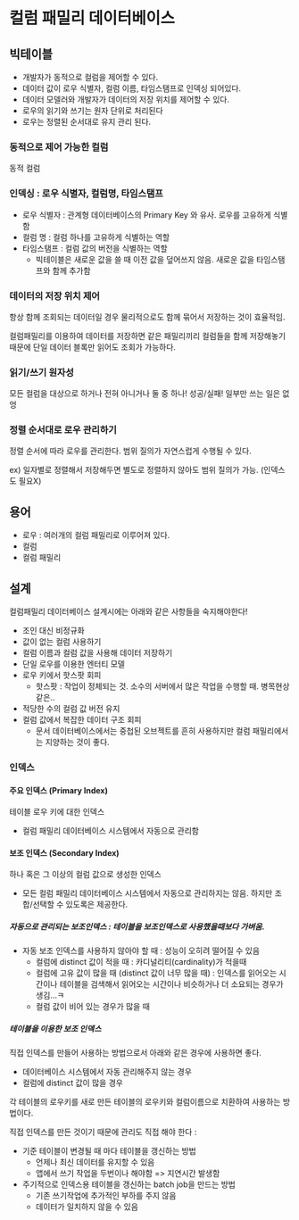 컬럼 패밀리 데이터베이스
====

## 빅테이블

* 개발자가 동적으로 컬럼을 제어할 수 있다.
* 데이터 값이 로우 식별자, 컬럼 이름, 타임스탬프로 인덱싱 되어있다.
* 데이터 모델러와 개발자가 데이터의 저장 위치를 제어할 수 있다.
* 로우의 읽기와 쓰기는 원자 단위로 처리된다
* 로우는 정렬된 순서대로 유지 관리 된다.



### 동적으로 제어 가능한 컬럼

동적 컬럼



### 인덱싱 : 로우 식별자, 컬럼명, 타임스탬프

* 로우 식별자 : 관계형 데이터베이스의 Primary Key 와 유사. 로우를 고유하게 식별함
* 컬럼 명 : 컬럼 하나를 고유하게 식별하는 역할
* 타임스탬프 : 컬럼 값의 버전을 식별하는 역할
  * 빅테이블은 새로운 값을 쓸 때 이전 값을 덮어쓰지 않음. 새로운 값을 타임스탬프와 함께 추가함



### 데이터의 저장 위치 제어

항상 함께 조회되는 데이터일 경우 물리적으로도 함께 묶어서 저장하는 것이 효율적임.

컬럼패밀리를 이용하여 데이터를 저장하면 같은 패밀리끼리 컬럼들을 함께 저장해놓기 때문에 단일 데이터 블록만 읽어도 조회가 가능하다.



### 읽기/쓰기 원자성

모든 컬럼을 대상으로 하거나 전혀 아니거나 둘 중 하나! 성공/실패! 일부만 쓰는 일은 없엉



### 정렬 순서대로 로우 관리하기

정렬 순서에 따라 로우를 관리한다. 범위 질의가 자연스럽게 수행될 수 있다.

ex) 일자별로 정렬해서 저장해두면 별도로 정렬하지 않아도 범위 질의가 가능. (인덱스도 필요X)





## 용어

* 로우 : 여러개의 컬럼 패밀리로 이루어져 있다.
* 컬럼
* 컬럼 패밀리



## 설계

컬럼패밀리 데이터베이스 설계시에는 아래와 같은 사항들을 숙지해야한다!

* 조인 대신 비정규화
* 값이 없는 컬럼 사용하기
* 컬럼 이름과 컬럼 값을 사용해 데이터 저장하기
* 단일 로우를 이용한 엔터티 모델
* 로우 키에서 핫스팟 회피
  * 핫스팟 : 작업이 정체되는 것. 소수의 서버에서 많은 작업을 수행할 때. 병목현상 같은..
* 적당한 수의 컬럼 값 버전 유지
* 컬럼 값에서 복잡한 데이터 구조 회피
  * 문서 데이터베이스에서는 중첩된 오브젝트를 흔히 사용하지만 컬럼 패밀리에서는 지양하는 것이 좋다.

### 인덱스

#### 주요 인덱스 (Primary Index)

테이블 로우 키에 대한 인덱스

* 컬럼 패밀리 데이터베이스 시스템에서 자동으로 관리함

#### 보조 인덱스 (Secondary Index) 

하나 혹은 그 이상의 컬럼 값으로 생성한 인덱스

* 모든 컬럼 패밀리 데이터베이스 시스템에서 자동으로 관리하지는 않음. 하지만 조합/선택할 수 있도록은 제공한다.

##### 자동으로 관리되는 보조인덱스 : 테이블을 보조인덱스로 사용했을때보다 가벼움.
* 자동 보조 인덱스를 사용하지 않아야 할 때 : 성능이 오히려 떨어질 수 있음
  * 컬럼에 distinct 값이 적을 때 : 카디널리티(cardinality)가 적을때
  * 컬럼에 고유 값이 많을 때 (distinct 값이 너무 많을 때) : 인덱스를 읽어오는 시간이나 테이블을 검색해서 읽어오는 시간이나 비슷하거나 더 소요되는 경우가 생김...ㅋ
  * 컬럼 값이 비어 있는 경우가 많을 때

##### 테이블을 이용한 보조 인덱스

직접 인덱스를 만들어 사용하는 방법으로서 아래와 같은 경우에 사용하면 좋다.

* 데이터베이스 시스템에서 자동 관리해주지 않는 경우
* 컬럼에 distinct 값이 많을 경우

각 테이블의 로우키를 새로 만든 테이블의 로우키와 컬럼이름으로 치환하여 사용하는 방법이다.

직접 인덱스를 만든 것이기 때문에 관리도 직접 해야 한다 :

* 기준 테이블이 변경될 때 마다 테이블을 갱신하는 방법
  * 언제나 최신 데이터를 유지할 수 있음
  * 앱에서 쓰기 작업을 두번이나 해야함 => 지연시간 발생함
* 주기적으로 인덱스용 테이블을 갱신하는 batch job을 만드는 방법
  * 기존 쓰기작업에 추가적인 부하를 주지 않음
  * 데이터가 일치하지 않을 수 있음

